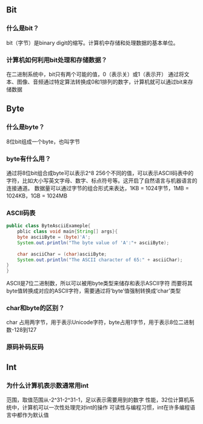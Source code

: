 ## Bit
### 什么是bit？
bit（字节）是binary digit的缩写。计算机中存储和处理数据的基本单位。

### 计算机如何利用bit处理和存储数据？
在二进制系统中，bit只有两个可能的值，0（表示关）或1（表示开）
通过将文本、图像、音频通过特定算法转换成0和1排列的数字，计算机就可以通过bit来存储数据


## Byte
### 什么是byte？
8位bit组成一个byte，也叫字节
### byte有什么用？
通过将8位bit组合成byte可以表示2^8 256个不同的值，可以表示ASCII码表中的字符，比如大小写英文字母、数字、标点符号等。这开启了自然语言与机器语言的连接通道。
数据量可以通过字节的组合形式来表达，1KB = 1024字节，1MB = 1024KB，1GB = 1024MB

### ASCII码表

```java
public class ByteAsciiExameple{
	pblic class void main{String[] args}{
	byte asciiByte = (byte)'A';
	System.out.println("The byte value of 'A':"+ asciiByte);
	
	char asciiChar = (char)asciiByte;
	System.out.println("The ASCII character of 65:" + asciiChar);
}
}
```
ASCII是7位二进制数，所以可以被用byte类型来储存和表示ASCII字符
而要将其byte值转换成对应的ASCII字符，需要通过将‘byte’值强制转换成‘char’类型

### char和byte的区别？
char 占用两字节，用于表示Unicode字符，byte占用1字节，用于表示8位二进制数-128到127
### 原码补码反码

## Int
### 为什么计算机表示数通常用int
范围，取值范围从-2^31-2^31-1，足以表示需要用到的数字
性能，32位计算机系统中，计算机可以一次性处理完对int的操作
可读性与编程习惯，int在许多编程语言中都作为默认值


